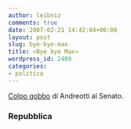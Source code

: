 ```yaml
---
author: leibniz
comments: true
date: 2007-02-21 14:42:04+00:00
layout: post
slug: bye-bye-max
title: «Bye bye Max»
wordpress_id: 2409
categories:
- politica
---
```


[Colpo gobbo](http://www.repubblica.it/interstitial/interstitial776709.html) di Andreotti al Senato.


### Repubblica
